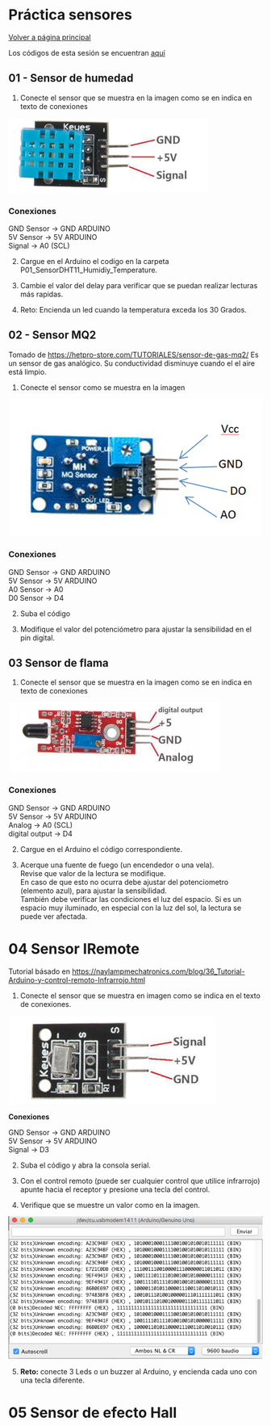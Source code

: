 # Práctica sensores

[Volver a página principal](../../Readme.md)

Los códigos de esta sesión se encuentran [aquí](.)

## 01 - Sensor de humedad

1) Conecte el sensor que se muestra en la imagen como se en indica en texto de conexiones

<img src="Images/01.png"/>

### Conexiones
GND Sensor -> GND ARDUINO <br>
5V Sensor -> 5V ARDUINO	<br>
Signal -> A0 (SCL)<br>

2) Cargue en el Arduino el codigo en la carpeta P01\_SensorDHT11\_Humidiy\_Temperature.


3) Cambie el valor del delay para verificar que se puedan realizar lecturas más rapidas.

4) Reto: Encienda un led cuando la temperatura exceda los 30 Grados.

## 02 -  Sensor MQ2
Tomado de <https://hetpro-store.com/TUTORIALES/sensor-de-gas-mq2/>
Es un sensor de gas analógico. Su conductividad disminuye cuando el el aire está limpio.

1) Conecte el sensor como se muestra en la imagen

<img src="Images/02.png"/>

### Conexiones 
GND Sensor -> GND ARDUINO <br>
5V Sensor -> 5V ARDUINO<br>
A0 Sensor -> A0<br>
D0 Sensor -> D4<br>

2) Suba el código 

3) Modifique el valor del potenciómetro para ajustar la sensibilidad en el pin digital.

## 03 Sensor de flama

1) Conecte el sensor que se muestra en la imagen como se en indica en texto de conexiones

<img src="Images/03.png"/>

### Conexiones
GND Sensor -> GND ARDUINO <br>
5V Sensor -> 5V ARDUINO	<br>
Analog -> A0 (SCL)<br>
digital output -> D4

2) Cargue en el Arduino el código correspondiente.
 
3) Acerque una fuente de fuego (un encendedor o una vela). <br>
Revise que valor de la lectura se modifique. <br>
En caso de que esto no ocurra debe ajustar del potenciometro (elemento azul), para ajustar la sensibilidad. <br>
También debe verificar las condiciones el luz del espacio. Si es un espacio muy iluminado, en especial con la luz del sol, la lectura se puede ver afectada.


# 04 Sensor IRemote
Tutorial básado en <https://naylampmechatronics.com/blog/36_Tutorial-Arduino-y-control-remoto-Infrarrojo.html> <br>

1) Conecte el sensor que se muestra en imagen como se indica en el texto de conexiones.

<img src="Images/04.png"/>

**Conexiones**

GND Sensor -> GND ARDUINO <br>
5V Sensor -> 5V ARDUINO	<br>
Signal -> D3 <br>

2) Suba el código y abra la consola serial.

3) Con el control remoto (puede ser cualquier control que utilice infrarrojo) apunte hacia el receptor y presione una tecla del control.

4) Verifique que se muestre un valor como en la imagen.
<img src="Images/04B.png"/>

5) **Reto:**  conecte 3 Leds o un buzzer al Arduino, y encienda cada uno con una tecla diferente.

# 05 Sensor de efecto Hall








